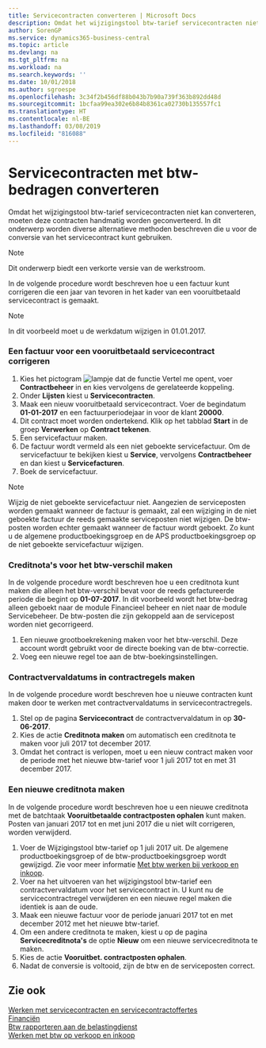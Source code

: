 ```yaml
---
title: Servicecontracten converteren | Microsoft Docs
description: Omdat het wijzigingstool btw-tarief servicecontracten niet kan converteren, moeten deze contracten handmatig worden geconverteerd. In dit onderwerp worden diverse alternatieve methoden beschreven die u voor de conversie van het servicecontract kunt gebruiken.
author: SorenGP
ms.service: dynamics365-business-central
ms.topic: article
ms.devlang: na
ms.tgt_pltfrm: na
ms.workload: na
ms.search.keywords: ''
ms.date: 10/01/2018
ms.author: sgroespe
ms.openlocfilehash: 3c34f2b456df88b043b7b90a739f363b892dd48d
ms.sourcegitcommit: 1bcfaa99ea302e6b84b8361ca02730b135557fc1
ms.translationtype: HT
ms.contentlocale: nl-BE
ms.lasthandoff: 03/08/2019
ms.locfileid: "816088"
---
```

# <a name="convert-service-contracts-that-include-vat-amounts"></a>Servicecontracten met btw-bedragen converteren
Omdat het wijzigingstool btw-tarief servicecontracten niet kan converteren, moeten deze contracten handmatig worden geconverteerd. In dit onderwerp worden diverse alternatieve methoden beschreven die u voor de conversie van het servicecontract kunt gebruiken.  

> [!NOTE]  
>  Dit onderwerp biedt een verkorte versie van de werkstroom.  

 In de volgende procedure wordt beschreven hoe u een factuur kunt corrigeren die een jaar van tevoren in het kader van een vooruitbetaald servicecontract is gemaakt.  

> [!NOTE]  
>  In dit voorbeeld moet u de werkdatum wijzigen in 01.01.2017.  

### <a name="to-correct-an-invoice-for-a-prepaid-service-contract"></a>Een factuur voor een vooruitbetaald servicecontract corrigeren  
1. Kies het pictogram ![lampje dat de functie Vertel me opent](media/ui-search/search_small.png "Vertel me wat u wilt doen"), voer **Contractbeheer** in en kies vervolgens de gerelateerde koppeling.  
2. Onder **Lijsten** kiest u **Servicecontracten**.  
3. Maak een nieuw vooruitbetaald servicecontract. Voer de begindatum **01-01-2017** en een factuurperiodejaar in voor de klant **20000**.  
4. Dit contract moet worden ondertekend. Klik op het tabblad **Start** in de groep **Verwerken** op **Contract tekenen**.  
5. Een servicefactuur maken.
6. De factuur wordt vermeld als een niet geboekte servicefactuur. Om de servicefactuur te bekijken kiest u **Service**, vervolgens **Contractbeheer** en dan kiest u **Servicefacturen**.  
7. Boek de servicefactuur.  

> [!NOTE]  
>  Wijzig de niet geboekte servicefactuur niet. Aangezien de serviceposten worden gemaakt wanneer de factuur is gemaakt, zal een wijziging in de niet geboekte factuur de reeds gemaakte serviceposten niet wijzigen. De btw-posten worden echter gemaakt wanneer de factuur wordt geboekt. Zo kunt u de algemene productboekingsgroep en de APS productboekingsgroep op de niet geboekte servicefactuur wijzigen.  

### <a name="to-create-a-credit-memo-for-vat-difference"></a>Creditnota's voor het btw-verschil maken  
In de volgende procedure wordt beschreven hoe u een creditnota kunt maken die alleen het btw-verschil bevat voor de reeds gefactureerde periode die begint op **01-07-2017**. In dit voorbeeld wordt het btw-bedrag alleen geboekt naar de module Financieel beheer en niet naar de module Servicebeheer. De btw-posten die zijn gekoppeld aan de servicepost worden niet gecorrigeerd.  

1. Een nieuwe grootboekrekening maken voor het btw-verschil. Deze account wordt gebruikt voor de directe boeking van de btw-correctie.  
2. Voeg een nieuwe regel toe aan de btw-boekingsinstellingen.  

### <a name="to-create-contract-expiration-dates-in-contract-lines"></a>Contractvervaldatums in contractregels maken  
In de volgende procedure wordt beschreven hoe u nieuwe contracten kunt maken door te werken met contractvervaldatums in servicecontractregels.  

1. Stel op de pagina **Servicecontract** de contractvervaldatum in op **30-06-2017**.  
2. Kies de actie **Creditnota maken** om automatisch een creditnota te maken voor juli 2017 tot december 2017.  
3. Omdat het contract is verlopen, moet u een nieuw contract maken voor de periode met het nieuwe btw-tarief voor 1 juli 2017 tot en met 31 december 2017.  

### <a name="to-create-a-new-credit-memo"></a>Een nieuwe creditnota maken  
In de volgende procedure wordt beschreven hoe u een nieuwe creditnota met de batchtaak **Vooruitbetaalde contractposten ophalen** kunt maken. Posten van januari 2017 tot en met juni 2017 die u niet wilt corrigeren, worden verwijderd.  

1. Voer de Wijzigingstool btw-tarief op 1 juli 2017 uit. De algemene productboekingsgroep of de btw-productboekingsgroep wordt gewijzigd. Zie voor meer informatie [Met btw werken bij verkoop en inkoop](finance-work-with-vat.md).  
2. Voer na het uitvoeren van het wijzigingstool btw-tarief een contractvervaldatum voor het servicecontract in. U kunt nu de servicecontractregel verwijderen en een nieuwe regel maken die identiek is aan de oude.  
3. Maak een nieuwe factuur voor de periode januari 2017 tot en met december 2012 met het nieuwe btw-tarief.  
4. Om een andere creditnota te maken, kiest u op de pagina **Servicecreditnota's** de optie **Nieuw** om een nieuwe servicecreditnota te maken.  
5. Kies de actie **Vooruitbet. contractposten ophalen**.  
6. Nadat de conversie is voltooid, zijn de btw en de serviceposten correct.  

## <a name="see-also"></a>Zie ook  
[Werken met servicecontracten en servicecontractoffertes](service-how-to-create-service-contracts-and-service-contract-quotes.md)  
[Financiën](finance.md)  
[Btw rapporteren aan de belastingdienst](finance-how-report-vat.md)  
[Werken met btw op verkoop en inkoop](finance-work-with-vat.md)  
